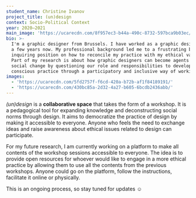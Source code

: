 ```yaml
---
student_name: Christine Ivanov
project_title: (un)design
context: Socio-Political Context
year: 2020—2021
main_image: 'https://ucarecdn.com/8f957ec3-b44a-490c-8732-597bca9b03ec/'
bio: >-
  I'm a graphic designer from Brussels. I have worked as a graphic designer for
  a few years now. My professional background led me to a frustrating but
  inquiring position on how to reconcile my practice with my ethical values.
  Part of my research is about how graphic designers can become agents for
  social change by questioning our role and responsibilities to develop a more
  conscious practice through a participatory and inclusive way of working.
images:
  - 'https://ucarecdn.com/5fd2757f-f6cd-420a-b72b-af1f84189191/'
  - 'https://ucarecdn.com/430bc85a-2d32-4a27-b605-6bcdb2436abb/'
---
```

*(un)design* is a **collaborative space** that takes the form of a workshop. It is a pedagogical tool for expanding knowledge and deconstructing social norms through design. It aims to democratize the practice of design by making it accessible to everyone. Anyone who feels the need to exchange ideas and raise awareness about ethical issues related to design can participate.

For my future research, I am currently working on a platform to make all contents of the workshop sessions accessible to everyone. The idea is to provide open resources for whoever would like to engage in a more ethical practice by allowing them to use all the contents from the previous workshops. Anyone could go on the platform, follow the instructions, facilitate it online or physically.

This is an ongoing process, so stay tuned for updates ☺